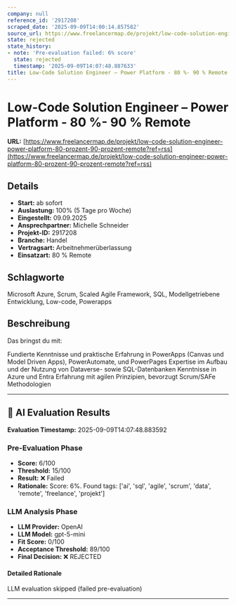 ```yaml
---
company: null
reference_id: '2917208'
scraped_date: '2025-09-09T14:00:14.857582'
source_url: https://www.freelancermap.de/projekt/low-code-solution-engineer-power-platform-80-prozent-90-prozent-remote?ref=rss
state: rejected
state_history:
- note: 'Pre-evaluation failed: 6% score'
  state: rejected
  timestamp: '2025-09-09T14:07:48.887633'
title: Low-Code Solution Engineer – Power Platform - 80 %- 90 % Remote
---
```



# Low-Code Solution Engineer – Power Platform - 80 %- 90 % Remote
**URL:** [https://www.freelancermap.de/projekt/low-code-solution-engineer-power-platform-80-prozent-90-prozent-remote?ref=rss](https://www.freelancermap.de/projekt/low-code-solution-engineer-power-platform-80-prozent-90-prozent-remote?ref=rss)
## Details
- **Start:** ab sofort
- **Auslastung:** 100% (5 Tage pro Woche)
- **Eingestellt:** 09.09.2025
- **Ansprechpartner:** Michelle Schneider
- **Projekt-ID:** 2917208
- **Branche:** Handel
- **Vertragsart:** Arbeitnehmerüberlassung
- **Einsatzart:** 80
                                                % Remote

## Schlagworte
Microsoft Azure, Scrum, Scaled Agile Framework, SQL, Modellgetriebene Entwicklung, Low-code, Powerapps

## Beschreibung
Das bringst du mit:

Fundierte Kenntnisse und praktische Erfahrung in PowerApps (Canvas und Model Driven Apps), PowerAutomate, und PowerPages
Expertise im Aufbau und der Nutzung von Dataverse- sowie SQL-Datenbanken
Kenntnisse in Azure und Entra
Erfahrung mit agilen Prinzipien, bevorzugt Scrum/SAFe Methodologien

---

## 🤖 AI Evaluation Results

**Evaluation Timestamp:** 2025-09-09T14:07:48.883592

### Pre-Evaluation Phase
- **Score:** 6/100
- **Threshold:** 15/100
- **Result:** ❌ Failed
- **Rationale:** Score: 6%. Found tags: ['ai', 'sql', 'agile', 'scrum', 'data', 'remote', 'freelance', 'projekt']

### LLM Analysis Phase
- **LLM Provider:** OpenAI
- **LLM Model:** gpt-5-mini
- **Fit Score:** 0/100
- **Acceptance Threshold:** 89/100
- **Final Decision:** ❌ REJECTED

#### Detailed Rationale
LLM evaluation skipped (failed pre-evaluation)

---

